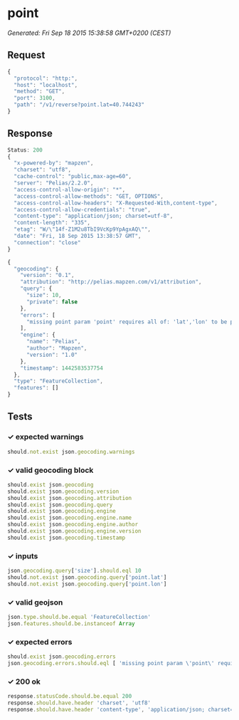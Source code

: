 # point

*Generated: Fri Sep 18 2015 15:38:58 GMT+0200 (CEST)*
## Request
```javascript
{
  "protocol": "http:",
  "host": "localhost",
  "method": "GET",
  "port": 3100,
  "path": "/v1/reverse?point.lat=40.744243"
}
```

## Response
```javascript
Status: 200
{
  "x-powered-by": "mapzen",
  "charset": "utf8",
  "cache-control": "public,max-age=60",
  "server": "Pelias/2.2.0",
  "access-control-allow-origin": "*",
  "access-control-allow-methods": "GET, OPTIONS",
  "access-control-allow-headers": "X-Requested-With,content-type",
  "access-control-allow-credentials": "true",
  "content-type": "application/json; charset=utf-8",
  "content-length": "335",
  "etag": "W/\"14f-Z1M2u8TbI9VcKp9YpAgxAQ\"",
  "date": "Fri, 18 Sep 2015 13:38:57 GMT",
  "connection": "close"
}
```
```javascript
{
  "geocoding": {
    "version": "0.1",
    "attribution": "http://pelias.mapzen.com/v1/attribution",
    "query": {
      "size": 10,
      "private": false
    },
    "errors": [
      "missing point param 'point' requires all of: 'lat','lon' to be present"
    ],
    "engine": {
      "name": "Pelias",
      "author": "Mapzen",
      "version": "1.0"
    },
    "timestamp": 1442583537754
  },
  "type": "FeatureCollection",
  "features": []
}
```

## Tests

### ✓ expected warnings
```javascript
should.not.exist json.geocoding.warnings
```

### ✓ valid geocoding block
```javascript
should.exist json.geocoding
should.exist json.geocoding.version
should.exist json.geocoding.attribution
should.exist json.geocoding.query
should.exist json.geocoding.engine
should.exist json.geocoding.engine.name
should.exist json.geocoding.engine.author
should.exist json.geocoding.engine.version
should.exist json.geocoding.timestamp
```

### ✓ inputs
```javascript
json.geocoding.query['size'].should.eql 10
should.not.exist json.geocoding.query['point.lat']
should.not.exist json.geocoding.query['point.lon']
```

### ✓ valid geojson
```javascript
json.type.should.be.equal 'FeatureCollection'
json.features.should.be.instanceof Array
```

### ✓ expected errors
```javascript
should.exist json.geocoding.errors
json.geocoding.errors.should.eql [ 'missing point param \'point\' requires all of: \'lat\',\'lon\' to be present' ]
```

### ✓ 200 ok
```javascript
response.statusCode.should.be.equal 200
response.should.have.header 'charset', 'utf8'
response.should.have.header 'content-type', 'application/json; charset=utf-8'
```

